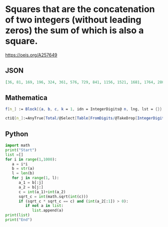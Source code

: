 # Squares that are the concatenation of two integers \(without leading zeros\) the sum of which is also a square\.
https://oeis.org/A257649
## JSON
```JSON
[36, 81, 169, 196, 324, 361, 576, 729, 841, 1156, 1521, 1681, 1764, 2809, 3249, 3481, 4356, 5625, 6084, 6241, 6724, 7396, 7569, 7744, 7921, 8281, 9216, 12321, 12544, 12769, 12996, 13689, 15129, 16384, 17424, 18769, 19881, 24964, 25600, 31684, 32041, 34596, 36864, 38416, 39601]
```
## Mathematica
```Mathematica
f[n_] := Block[{a, b, c, k = 1, idn = IntegerDigits@ n, lng, lst = {}}, lng = Length@ idn; While[k < lng, a = FromDigits[ Take[idn, {1, k}]]; b = FromDigits[ Take[idn, {k + 1, lng}]]; c = a*10^(lng - k) + b; If[b > 0 && Floor[1 + Log10@ b] == lng - k && IntegerQ@ Sqrt[a + b], AppendTo[lst, c]]; k++]; Length@ lst]; k = 1; lst = {}; While[k < 201, If[ f[k^2] > 0, AppendTo[lst, k^2]]; k++]; lst (* _Robert G. Wilson v_, Aug 06 2015 *)
```
```Mathematica
ctiQ[n_]:=AnyTrue[Total/@Select[Table[FromDigits/@TakeDrop[IntegerDigits[n],d],{d,IntegerLength[ n]-1}],IntegerLength[#[[1]]]+IntegerLength[#[[2]]] ==IntegerLength[ n]&],IntegerQ[ Sqrt[#]]&]; Select[Range[200]^2,ctiQ] (* _Harvey P. Dale_, Jun 04 2023 *)
```
## Python
```Python
import math
print("Start")
list =[]
for i in range(1,1000):
   a = i*i
   b = str(a)
   l = len(b)
   for j in range(1, l):
      a_1 = b[:j]
      a_2 = b[j:]
      c = int(a_1)+int(a_2)
      sqrt_c = int(math.sqrt(int(c)))
      if (sqrt_c * sqrt_c == c) and (int(a_2[:1]) > 0):
         if not a in list:
            list.append(a)
print(list)
print("End")
```
